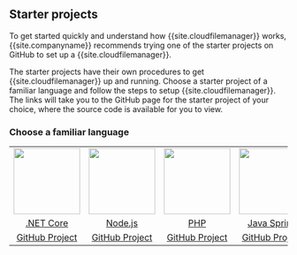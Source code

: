 ## Starter projects

To get started quickly and understand how {{site.cloudfilemanager}} works, {{site.companyname}} recommends trying one of the starter projects on GitHub to set up a {{site.cloudfilemanager}}.

The starter projects have their own procedures to get {{site.cloudfilemanager}} up and running. Choose a starter project of a familiar language and follow the steps to setup {{site.cloudfilemanager}}. The links will take you to the GitHub page for the starter project of your choice, where the source code is available for you to view.

### Choose a familiar language

<table style="text-align: center">
    <tbody>
        <tr>
            <td><a href="https://github.com/tinymce/tinydrive-dotnet-mvc-starter"><img src="{{site.baseurl}}/images/netcore.svg" width="120"></a></td>
            <td><a href="https://github.com/tinymce/tinydrive-nodejs-starter"><img src="{{site.baseurl}}/images/nodejs.svg"  width="120"></a></td>
            <td><a href="https://github.com/tinymce/tinydrive-php-starter"><img src="{{site.baseurl}}/images/php.svg"  width="120"></a></td>
            <td><a href="https://github.com/tinymce/tinydrive-java-spring-starter"><img src="{{site.baseurl}}/images/java.png" height="120"></a></td>
        </tr>
        <tr>
            <td><a href="{{site.baseurl}}/plugins-ref/premium/tinydrive/starter-projects/dotnet/">.NET Core</a></td>
            <td><a href="{{site.baseurl}}/plugins-ref/premium/tinydrive/starter-projects/nodejs/">Node.js</a></td>
            <td><a href="{{site.baseurl}}/plugins-ref/premium/tinydrive/starter-projects/php/">PHP</a></td>
            <td><a href="{{site.baseurl}}/plugins-ref/premium/tinydrive/starter-projects/java/">Java Spring</a></td>
        </tr>
          <tr>
            <td><a href="https://github.com/tinymce/tinydrive-dotnet-mvc-starter">GitHub Project</a></td>
            <td><a href="https://github.com/tinymce/tinydrive-nodejs-starter">GitHub Project</a></td>
            <td><a href="https://github.com/tinymce/tinydrive-php-starter">GitHub Project</a></td>
            <td><a href="https://github.com/tinymce/tinydrive-java-spring-starter">GitHub Project</a></td>
        </tr>
    </tbody>
</table>
